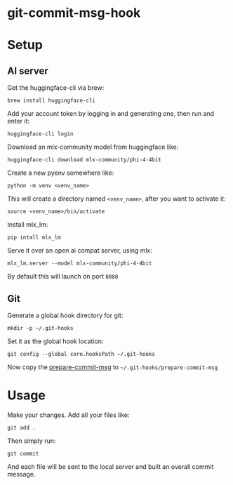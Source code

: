 # git-commit-msg-hook

# Setup
## AI server
Get the huggingface-cli via brew:
```
brew install huggingface-cli
```

Add your account token by logging in and generating one, then run and enter it:
```
huggingface-cli login
```

Download an mlx-community model from huggingface like:
```
huggingface-cli download mlx-community/phi-4-4bit
```

Create a new pyenv somewhere like:
```
python -m venv <venv_name>
```

This will create a directory named `<venv_name>`, after you want to activate it:
```
source <venv_name>/bin/activate
```

Install mlx_lm:
```
pip intall mlx_lm
```

Serve it over an open ai compat server, using mlx:
```
mlx_lm.server --model mlx-community/phi-4-4bit
```

By default this will launch on port `8080`

## Git
Generate a global hook directory for git:
```
mkdir -p ~/.git-hooks
```

Set it as the global hook location:
```
git config --global core.hooksPath ~/.git-hooks
```

Now copy the [prepare-commit-msg](prepare-commit-msg) to `~/.git-hooks/prepare-commit-msg`

# Usage
Make your changes.
Add all your files like:
```
git add .
```

Then simply run:
```
git commit
```

And each file will be sent to the local server and built an overall commit message.